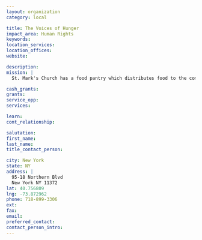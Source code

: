 ```yaml
---
layout: organization
category: local

title: The Voices of Hunger
impact_area: Human Rights
keywords: 
location_services: 
location_offices: 
website: 

description: 
mission: |
  St. Mark's Church has a food pantry which distributes food to the community.

cash_grants: 
grants: 
service_opp: 
services: 

learn: 
cont_relationship: 

salutation: 
first_name: 
last_name: 
title_contact_person: 

city: New York
state: NY
address: |
  95-18 Northern Blvd  
  New York NY 11372
lat: 40.756809
lng: -73.872962
phone: 718-899-3306
ext: 
fax: 
email: 
preferred_contact: 
contact_person_intro: 
---
```

